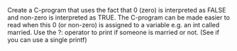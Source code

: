 Create a C-program that uses the fact that 0 (zero) is interpreted as FALSE and non-zero is interpreted as TRUE. The C-program can be made easier to read when this 0 (or non-zero) is assigned to a variable e.g. an int called married. Use the ?: operator to print if someone is married or not. (See if you can use a single printf)